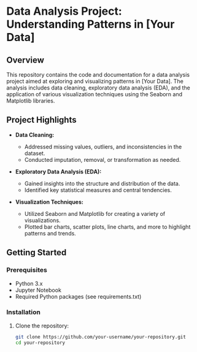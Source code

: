 # Data Analysis Project: Understanding Patterns in [Your Data]

## Overview

This repository contains the code and documentation for a data analysis project aimed at exploring and visualizing patterns in [Your Data]. The analysis includes data cleaning, exploratory data analysis (EDA), and the application of various visualization techniques using the Seaborn and Matplotlib libraries.

## Project Highlights

- **Data Cleaning:**
  - Addressed missing values, outliers, and inconsistencies in the dataset.
  - Conducted imputation, removal, or transformation as needed.

- **Exploratory Data Analysis (EDA):**
  - Gained insights into the structure and distribution of the data.
  - Identified key statistical measures and central tendencies.

- **Visualization Techniques:**
  - Utilized Seaborn and Matplotlib for creating a variety of visualizations.
  - Plotted bar charts, scatter plots, line charts, and more to highlight patterns and trends.

## Getting Started

### Prerequisites

- Python 3.x
- Jupyter Notebook
- Required Python packages (see requirements.txt)

### Installation

1. Clone the repository:
   ```bash
   git clone https://github.com/your-username/your-repository.git
   cd your-repository

